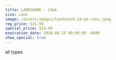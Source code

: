 ```yaml
---
title: LANDSHARK - 24pk
size: cans
image: /assets/images/landshark-24-pk-cans.jpeg
reg_price: $21.99
special_price: $14.49
expiration_date: 2018-08-14 00:00:00 -0600
show_special: true
---
```


all types